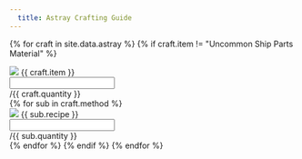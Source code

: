 ```yaml
---
  title: Astray Crafting Guide
---
```


<div class="progress">
  <div class="progress-bar" role="progressbar" aria-valuenow="15" aria-valuemin="0" aria-valuemax="100"></div>
  <div class="progress-bar bg-success" role="progressbar"  aria-valuenow="30" aria-valuemin="0" aria-valuemax="100"></div>
  <div class="progress-bar bg-info" role="progressbar" aria-valuenow="20" aria-valuemin="0" aria-valuemax="100"></div>
</div>


{% for craft in site.data.astray %}
{% if craft.item != "Uncommon Ship Parts Material" %}
<div class="input-group my-3">
<div class="input-group-prepend">
<span class="input-group-text"><img src="/assets/icons/{{ craft.icon }}.png"> {{ craft.item }}</span>
</div>  
<input type="text" class="form-control" aria-label="{{ craft.item }}" aria-describedby="basic-addon2">
<div class="input-group-append">
<span class="input-group-text" id="basic-addon2">/{{ craft.quantity }}</span>
</div>
</div>
{% for sub in craft.method %}
<div class="input-group my-3 mx-5">
<div class="input-group-prepend">
<span class="input-group-text"><img src="/assets/icons/{{ sub.icon }}.png"> {{ sub.recipe }}</span>
</div>  
<input type="text" class="form-control" aria-label="{{ sub.recipe }}" aria-describedby="basic-addon2">
<div class="input-group-append">
<span class="input-group-text" id="basic-addon2">/{{ sub.quantity }}</span>
</div>
</div>
{% endfor %}
{% endif %}
{% endfor %}

